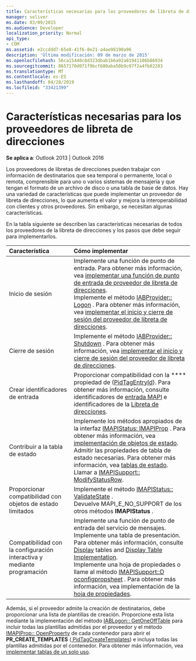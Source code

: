 ```yaml
---
title: Características necesarias para los proveedores de libreta de direcciones
manager: soliver
ms.date: 03/09/2015
ms.audience: Developer
localization_priority: Normal
api_type:
- COM
ms.assetid: e2ccddd7-65e8-41f6-8e21-a4ae98190a96
description: 'Última modificación: 09 de marzo de 2015'
ms.openlocfilehash: 56ca15440c8d323dbab1b6a92a01941106b86934
ms.sourcegitcommit: 8657170d071f9bcf680aba50b9c07f2a4fb82283
ms.translationtype: MT
ms.contentlocale: es-ES
ms.lasthandoff: 04/28/2019
ms.locfileid: "33421399"
---
```

# <a name="required-features-for-address-book-providers"></a>Características necesarias para los proveedores de libreta de direcciones

  
  
**Se aplica a**: Outlook 2013 | Outlook 2016 
  
Los proveedores de libretas de direcciones pueden trabajar con información de destinatarios que sea temporal o permanente, local o remota, comprensible para uno o varios sistemas de mensajería y que tengan el formato de un archivo de disco o una tabla de base de datos. Hay una variedad de características que puede implementar un proveedor de libreta de direcciones, lo que aumenta el valor y mejora la interoperabilidad con clientes y otros proveedores. Sin embargo, se necesitan algunas características.
  
En la tabla siguiente se describen las características necesarias de todos los proveedores de la libreta de direcciones y los pasos que debe seguir para implementarlos.
  
|**Característica**|**Cómo implementar**|
|:-----|:-----|
|Inicio de sesión  <br/> | Implemente una función de punto de entrada. Para obtener más información, vea [implementar una función de punto de entrada de proveedor de libreta de direcciones](implementing-an-address-book-provider-entry-point-function.md).  <br/>  Implemente el método [IABProvider:: Logon](iabprovider-logon.md) . Para obtener más información, vea [implementar el inicio y cierre de sesión del proveedor de libreta de direcciones](implementing-address-book-provider-logon-and-logoff.md).  <br/> |
|Cierre de sesión  <br/> |Implemente el método [IABProvider:: Shutdown](iabprovider-shutdown.md) . Para obtener más información, vea [implementar el inicio y cierre de sesión del proveedor de libreta de direcciones](implementing-address-book-provider-logon-and-logoff.md).  <br/> |
|Crear identificadores de entrada  <br/> |Proporcionar compatibilidad con la **** propiedad de ([PidTagEntryId](pidtagentryid-canonical-property.md)). Para obtener más información, consulte identificadores de [entrada MAPI](mapi-entry-identifiers.md) e identificadores de la [Libreta de direcciones](address-book-identifiers.md).  <br/> |
|Contribuir a la tabla de estado  <br/> | Implemente los métodos apropiados de la interfaz [IMAPIStatus: IMAPIProp](imapistatusimapiprop.md) . Para obtener más información, vea [implementación de objetos de estado](status-object-implementation.md).  <br/>  Admitir las propiedades de tabla de estado necesarias. Para obtener más información, vea [tablas de estado](status-tables.md).  <br/>  Llamar a [IMAPISupport:: ModifyStatusRow](imapisupport-modifystatusrow.md).  <br/> |
|Proporcionar compatibilidad con objetos de estado limitados  <br/> | Implemente el método [IMAPIStatus:: ValidateState](imapistatus-validatestate.md) .  <br/>  Devuelve MAPI_E_NO_SUPPORT de los otros métodos **IMAPIStatus** .  <br/> |
|Compatibilidad con la configuración interactiva y mediante programación  <br/> | Implemente una función de punto de entrada del servicio de mensajes.  <br/>  Implemente una tabla de presentación. Para obtener más información, consulte [Display](display-tables.md) tables and [Display Table Implementation](display-table-implementation.md).  <br/>  Implemente una hoja de propiedades o llame al método [IMAPISupport::D oconfigpropsheet](imapisupport-doconfigpropsheet.md) . Para obtener más información, vea implementación de la [hoja de propiedades](property-sheet-implementation.md).  <br/> |
   
Además, si el proveedor admite la creación de destinatarios, debe proporcionar una lista de plantillas de creación. Proporcione esta lista mediante la implementación del método [IABLogon:: GetOneOffTable](iablogon-getoneofftable.md) para incluir todas las plantillas admitidas por el proveedor y el método [IMAPIProp:: OpenProperty](imapiprop-openproperty.md) de cada contenedor para abrir el **PR_CREATE_TEMPLATES** ([ PidTagCreateTemplates](pidtagcreatetemplates-canonical-property.md)) e incluya todas las plantillas admitidas por el contenedor. Para obtener más información, vea [implementar tablas de un solo uso](implementing-one-off-tables.md).
  

